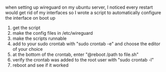 when setting up wireguard on my ubuntu server, I noticed every restart would get rid of my interfaces so I wrote a script to automatically configure the interface on boot up

1. get the script
2. make the config files in /etc/wireguard
3. make the scripts runnable
4. add to your sudo crontab with "sudo crontab -e" and choose the editor of your choice
5. at the bottom of the crontab, enter "@reboot /path to file.sh"
6. verify the crontab was added to the root user with "sudo crontab -l"
7. reboot and see if it worked